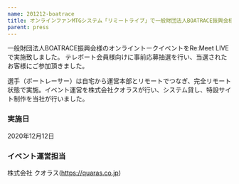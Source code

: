 ```yaml
---
name: 201212-boatrace
title: オンラインファンMTGシステム「リミートライブ」で一般財団法人BOATRACE振興会様のオンライントークイベントを実施
parent: press
---
```


一般財団法人BOATRACE振興会様のオンライントークイベントをRe:Meet LIVEで実施致しました。
テレボート会員様向けに事前応募抽選を行い、当選されたお客様にご参加頂きました。

選手（ボートレーサー）は自宅から運営本部とリモートでつなぎ、完全リモート状態で実施。イベント運営を株式会社クオラスが行い、システム貸し、特設サイト制作を当社が行いました。

### 実施日
2020年12月12日

### イベント運営担当
株式会社 クオラス(https://quaras.co.jp)